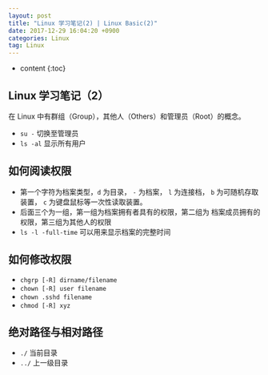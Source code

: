 ```yaml
---
layout: post
title: "Linux 学习笔记(2) | Linux Basic(2)"
date: 2017-12-29 16:04:20 +0900
categories: Linux
tag: Linux
---
```


* content
{:toc}



Linux 学习笔记（2）
-------
在 Linux 中有群组（Group），其他人（Others）和管理员（Root）的概念。

* `su -` 切换至管理员
* `ls -al` 显示所有用户


如何阅读权限
------
* 第一个字符为档案类型，`d` 为目录， `-` 为档案， `l` 为连接档， `b` 为可随机存取装置， `c` 为键盘鼠标等一次性读取装置。
* 后面三个为一组，第一组为档案拥有者具有的权限，第二组为 档案成员拥有的权限，第三组为其他人的权限
* `ls -l -full-time` 可以用来显示档案的完整时间


如何修改权限
------
* `chgrp [-R] dirname/filename` 
* `chown [-R] user filename`
* `chown .sshd filename`
* `chmod [-R] xyz`


绝对路径与相对路径
------
* `./` 当前目录
* `../` 上一级目录
